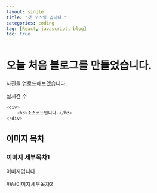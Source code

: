 ```yaml
---
layout: single
title: "첫 포스팅 입니다."
categories: coding
tag: [React, javascript, blog]
toc: true
---
```


# 오늘 처음 블로그를 만들었습니다.

사진을 업로드해보겠습니다.

실시간 수

```python
<div>
	<h3>소스코드입니다.</h3>
</div>
```

## 이미지 목차

### 이미지 세부목차1

이미지입니다.



###이미지세부목차2

